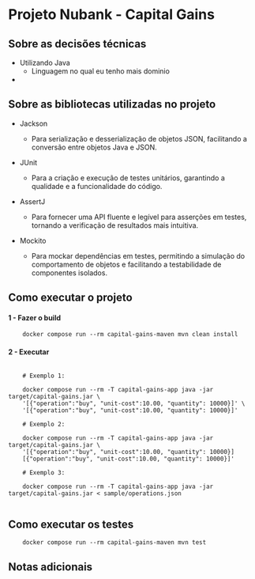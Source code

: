# Projeto Nubank - Capital Gains

## Sobre as decisões técnicas
  
- Utilizando Java
  - Linguagem no qual eu tenho mais dominio
- 

## Sobre as bibliotecas utilizadas no projeto

- Jackson
  - Para serialização e desserialização de objetos JSON, facilitando a conversão entre objetos Java e JSON.
- JUnit

  - Para a criação e execução de testes unitários, garantindo a qualidade e a funcionalidade do código.

- AssertJ
  - Para fornecer uma API fluente e legível para asserções em testes, tornando a verificação de resultados mais intuitiva.

- Mockito
  - Para mockar dependências em testes, permitindo a simulação do comportamento de objetos e facilitando a testabilidade de componentes isolados.

## Como executar o projeto

#### 1 - Fazer o build
``` shell
    docker compose run --rm capital-gains-maven mvn clean install
```

#### 2 - Executar
``` shell
    
    # Exemplo 1:
    
    docker compose run --rm -T capital-gains-app java -jar target/capital-gains.jar \
    '[{"operation":"buy", "unit-cost":10.00, "quantity": 10000}]' \
    '[{"operation":"buy", "unit-cost":10.00, "quantity": 10000}]'
    
    # Exemplo 2:
    
    docker compose run --rm -T capital-gains-app java -jar target/capital-gains.jar \
    '[{"operation":"buy", "unit-cost":10.00, "quantity": 10000}]
    [{"operation":"buy", "unit-cost":10.00, "quantity": 10000}]'
    
    # Exemplo 3:
    
    docker compose run --rm -T capital-gains-app java -jar target/capital-gains.jar < sample/operations.json
        
```

## Como executar os testes
``` shell
    docker compose run --rm capital-gains-maven mvn test
```

## Notas adicionais